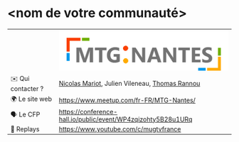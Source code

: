 # <nom de votre communauté>

|                                |     |
| ------------------------------ | --- |
|                | ![logo](logo.png)                                            |
| ✉️ Qui contacter ?             |  [Nicolas Mariot](https://twitter.com/NMariot), Julien Vileneau, [Thomas Rannou](https://twitter.com/thomas_rannou)   |
| 🌍 Le site web                 |  https://www.meetup.com/fr-FR/MTG-Nantes/   |
| 🗣 Le CFP                       |  https://conference-hall.io/public/event/WP4zqizohty5B28u1URq   |
| 🎥 Replays                     |  https://www.youtube.com/c/mugtvfrance   |
